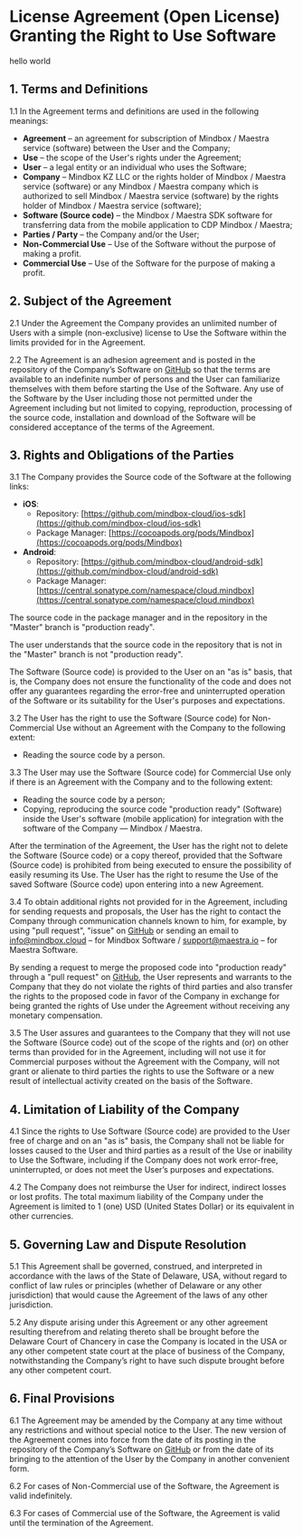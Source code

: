 # License Agreement (Open License) Granting the Right to Use Software

hello world

## 1. Terms and Definitions

1.1 In the Agreement terms and definitions are used in the following meanings:

- **Agreement** – an agreement for subscription of Mindbox / Maestra service (software) between the User and the Company;
- **Use** – the scope of the User's rights under the Agreement;
- **User** – a legal entity or an individual who uses the Software;
- **Company** – Mindbox KZ LLC or the rights holder of Mindbox / Maestra service (software) or any Mindbox / Maestra company which is authorized to sell Mindbox / Maestra service (software) by the rights holder of Mindbox / Maestra service (software);
- **Software (Source code)** – the Mindbox / Maestra SDK software for transferring data from the mobile application to CDP Mindbox / Maestra;
- **Parties / Party** – the Company and/or the User;
- **Non-Commercial Use** – Use of the Software without the purpose of making a profit.
- **Commercial Use** – Use of the Software for the purpose of making a profit.

## 2. Subject of the Agreement

2.1 Under the Agreement the Company provides an unlimited number of Users with a simple (non-exclusive) license to Use the Software within the limits provided for in the Agreement.

2.2 The Agreement is an adhesion agreement and is posted in the repository of the Company’s Software on [GitHub](https://github.com/) so that the terms are available to an indefinite number of persons and the User can familiarize themselves with them before starting the Use of the Software. Any use of the Software by the User including those not permitted under the Agreement including but not limited to copying, reproduction, processing of the source code, installation and download of the Software will be considered acceptance of the terms of the Agreement.

## 3. Rights and Obligations of the Parties

3.1 The Company provides the Source code of the Software at the following links:

- **iOS**:
  - Repository: [https://github.com/mindbox-cloud/ios-sdk](https://github.com/mindbox-cloud/ios-sdk)
  - Package Manager: [https://cocoapods.org/pods/Mindbox](https://cocoapods.org/pods/Mindbox)
- **Android**:
  - Repository: [https://github.com/mindbox-cloud/android-sdk](https://github.com/mindbox-cloud/android-sdk)
  - Package Manager: [https://central.sonatype.com/namespace/cloud.mindbox](https://central.sonatype.com/namespace/cloud.mindbox)

The source code in the package manager and in the repository in the "Master" branch is "production ready".

The user understands that the source code in the repository that is not in the "Master" branch is not "production ready".

The Software (Source code) is provided to the User on an "as is" basis, that is, the Company does not ensure the functionality of the code and does not offer any guarantees regarding the error-free and uninterrupted operation of the Software or its suitability for the User's purposes and expectations.

3.2 The User has the right to use the Software (Source code) for Non-Commercial Use without an Agreement with the Company to the following extent:

- Reading the source code by a person.

3.3 The User may use the Software (Source code) for Commercial Use only if there is an Agreement with the Company and to the following extent:

- Reading the source code by a person;
- Copying, reproducing the source code "production ready" (Software) inside the User's software (mobile application) for integration with the software of the Company — Mindbox / Maestra.

After the termination of the Agreement, the User has the right not to delete the Software (Source code) or a copy thereof, provided that the Software (Source code) is prohibited from being executed to ensure the possibility of easily resuming its Use. The User has the right to resume the Use of the saved Software (Source code) upon entering into a new Agreement.

3.4 To obtain additional rights not provided for in the Agreement, including for sending requests and proposals, the User has the right to contact the Company through communication channels known to him, for example, by using "pull request", "issue" on [GitHub](https://github.com/) or sending an email to info@mindbox.cloud – for Mindbox Software / support@maestra.io – for Maestra Software.

By sending a request to merge the proposed code into "production ready" through a "pull request" on [GitHub](https://github.com/), the User represents and warrants to the Company that they do not violate the rights of third parties and also transfer the rights to the proposed code in favor of the Company in exchange for being granted the rights of Use under the Agreement without receiving any monetary compensation.

3.5 The User assures and guarantees to the Company that they will not use the Software (Source code) out of the scope of the rights and (or) on other terms than provided for in the Agreement, including will not use it for Commercial purposes without the Agreement with the Company, will not grant or alienate to third parties the rights to use the Software or a new result of intellectual activity created on the basis of the Software.

## 4. Limitation of Liability of the Company

4.1 Since the rights to Use Software (Source code) are provided to the User free of charge and on an "as is" basis, the Company shall not be liable for losses caused to the User and third parties as a result of the Use or inability to Use the Software, including if the Company does not work error-free, uninterrupted, or does not meet the User’s purposes and expectations.

4.2 The Company does not reimburse the User for indirect, indirect losses or lost profits. The total maximum liability of the Company under the Agreement is limited to 1 (one) USD (United States Dollar) or its equivalent in other currencies.

## 5. Governing Law and Dispute Resolution

5.1 This Agreement shall be governed, construed, and interpreted in accordance with the laws of the State of Delaware, USA, without regard to conflict of law rules or principles (whether of Delaware or any other jurisdiction) that would cause the Agreement of the laws of any other jurisdiction.

5.2 Any dispute arising under this Agreement or any other agreement resulting therefrom and relating thereto shall be brought before the Delaware Court of Chancery in case the Company is located in the USA or any other competent state court at the place of business of the Company, notwithstanding the Company’s right to have such dispute brought before any other competent court.

## 6. Final Provisions

6.1 The Agreement may be amended by the Company at any time without any restrictions and without special notice to the User. The new version of the Agreement comes into force from the date of its posting in the repository of the Company’s Software on [GitHub](https://github.com/) or from the date of its bringing to the attention of the User by the Company in another convenient form.

6.2 For cases of Non-Commercial use of the Software, the Agreement is valid indefinitely.

6.3 For cases of Commercial use of the Software, the Agreement is valid until the termination of the Agreement.
